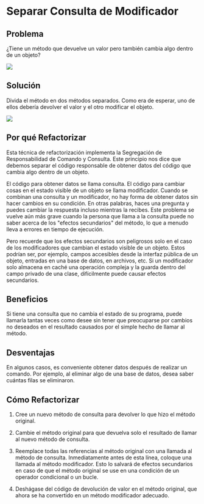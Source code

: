 # Separar Consulta de Modificador

## Problema

¿Tiene un método que devuelve un valor pero también cambia algo dentro de un objeto?

![](https://refactoring.guru/images/refactoring/diagrams/Separate%20Query%20from%20Modifier%20-%20Before.png)

## Solución

Divida el método en dos métodos separados. Como era de esperar, uno de ellos debería devolver el valor y el otro
modificar el objeto.

![](https://refactoring.guru/images/refactoring/diagrams/Separate%20Query%20from%20Modifier%20-%20After.png)

## Por qué Refactorizar

Esta técnica de refactorización implementa la Segregación de Responsabilidad de Comando y Consulta. Este principio nos
dice que debemos separar el código responsable de obtener datos del código que cambia algo dentro de un objeto.

El código para obtener datos se llama consulta. El código para cambiar cosas en el estado visible de un objeto se llama
modificador. Cuando se combinan una consulta y un modificador, no hay forma de obtener datos sin hacer cambios en su
condición. En otras palabras, haces una pregunta y puedes cambiar la respuesta incluso mientras la recibes. Este
problema se vuelve aún más grave cuando la persona que llama a la consulta puede no saber acerca de los "efectos
secundarios" del método, lo que a menudo lleva a errores en tiempo de ejecución.

Pero recuerde que los efectos secundarios son peligrosos solo en el caso de los modificadores que cambian el estado
visible de un objeto. Estos podrían ser, por ejemplo, campos accesibles desde la interfaz pública de un objeto, entradas
en una base de datos, en archivos, etc. Si un modificador solo almacena en caché una operación compleja y la guarda
dentro del campo privado de una clase, difícilmente puede causar efectos secundarios.

## Beneficios

Si tiene una consulta que no cambia el estado de su programa, puede llamarla tantas veces como desee sin tener que
preocuparse por cambios no deseados en el resultado causados por el simple hecho de llamar al método.

## Desventajas

En algunos casos, es conveniente obtener datos después de realizar un comando. Por ejemplo, al eliminar algo de una base
de datos, desea saber cuántas filas se eliminaron.

## Cómo Refactorizar

1. Cree un nuevo método de consulta para devolver lo que hizo el método original.

2. Cambie el método original para que devuelva solo el resultado de llamar al nuevo método de consulta.

3. Reemplace todas las referencias al método original con una llamada al método de consulta. Inmediatamente antes de
   esta línea, coloque una llamada al método modificador. Esto lo salvará de efectos secundarios en caso de que el
   método original se use en una condición de un operador condicional o un bucle.

4. Deshágase del código de devolución de valor en el método original, que ahora se ha convertido en un método
   modificador adecuado.

